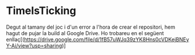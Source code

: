 # TimeIsTicking
Degut al tamany del joc i d'un error a l'hora de crear el repositori, hem hagut de pujar la build al Google Drive. Ho trobareu en el següent enllaç[(https://drive.google.com/file/d/1fB57uWJq39zYK8Hns0cVDKejBNEyY-Ai/view?usp=sharing)]
